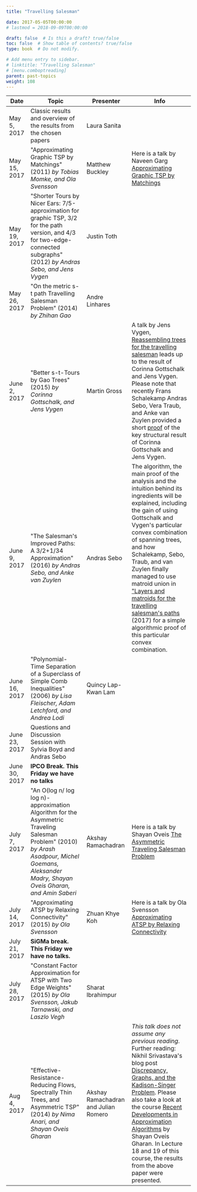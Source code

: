```yaml
---
title: "Travelling Salesman"

date: 2017-05-05T00:00:00
# lastmod = 2018-09-09T00:00:00

draft: false  # Is this a draft? true/false
toc: false  # Show table of contents? true/false
type: book  # Do not modify.

# Add menu entry to sidebar.
# linktitle: "Travelling Salesman"
# [menu.comboptreading]
parent: past-topics
weight: 108
---
```


| Date          | Topic                                                                                                                                                                                             | Presenter                            | Info                                                                                                                                                                                                                                                                                                                                                                                                                                                                                                                             |
|---------------|---------------------------------------------------------------------------------------------------------------------------------------------------------------------------------------------------|--------------------------------------|----------------------------------------------------------------------------------------------------------------------------------------------------------------------------------------------------------------------------------------------------------------------------------------------------------------------------------------------------------------------------------------------------------------------------------------------------------------------------------------------------------------------------------|
| May 5, 2017   | Classic results and overview of the results from the chosen papers                                                                                                                                | Laura Sanita                         |                                                                                                                                                                                                                                                                                                                                                                                                                                                                                                                                  |
| May 15, 2017  | "Approximating Graphic TSP by Matchings" (2011) _by Tobias Momke, and Ola Svensson_                                                                                                               | Matthew Buckley                      | Here is a talk by Naveen Garg [Approximating Graphic TSP by Matchings](https://www.youtube.com/watch?v=LPKHnPeF7aI)                                                                                                                                                                                                                                                                                                                                                                                                              |
| May 19, 2017  | "Shorter Tours by Nicer Ears: 7/5-approximation for graphic TSP, 3/2 for the path version, and 4/3 for two-edge-connected subgraphs" (2012) _by Andras Sebo, and Jens Vygen_                      | Justin Toth                          |                                                                                                                                                                                                                                                                                                                                                                                                                                                                                                                                  |
| May 26, 2017  | "On the metric s-t path Travelling Salesman Problem" (2014) _by Zhihan Gao_                                                                                                                       | Andre Linhares                       |                                                                                                                                                                                                                                                                                                                                                                                                                                                                                                                                  |
| June 2, 2017  | "Better s-t-Tours by Gao Trees" (2015) _by Corinna Gottschalk, and Jens Vygen_                                                                                                                    | Martin Gross                         | A talk by Jens Vygen, [Reassembling trees for the travelling salesman](https://www.youtube.com/watch?v=kHAd1reeLlA) leads up to the result of Corinna Gottschalk and Jens Vygen. Please note that recently Frans Schalekamp Andras Sebo, Vera Traub, and Anke van Zuylen provided a short [proof](https://arxiv.org/abs/1703.07170) of the key structural result of Corinna Gottschalk and Jens Vygen.                                                                                                                           |
| June 9, 2017  | "The Salesman's Improved Paths: A 3/2+1/34 Approximation" (2016) _by Andras Sebo, and Anke van Zuylen_                                                                                            | Andras Sebo                          | The algorithm, the main proof of the analysis and the intuition behind its ingredients will be explained, including the gain of using Gottschalk and Vygen's particular convex combination of spanning trees, and how Schalekamp, Sebo, Traub, and van Zuylen finally managed to use matroid union in ["Layers and matroids for the travelling salesman's paths](https://arxiv.org/abs/1703.07170) (2017) for a simple algorithmic proof of this particular convex combination.                                                  |
| June 16, 2017 | "Polynomial-Time Separation of a Superclass of Simple Comb Inequalities" (2006) _by Lisa Fleischer, Adam Letchford, and Andrea Lodi_                                                              | Quincy Lap-Kwan Lam                  |                                                                                                                                                                                                                                                                                                                                                                                                                                                                                                                                  |
| June 23, 2017 | Questions and Discussion Session with Sylvia Boyd and Andras Sebo                                                                                                                                 |                                      |                                                                                                                                                                                                                                                                                                                                                                                                                                                                                                                                  |
| June 30, 2017 | **IPCO Break. This Friday we have no talks**                                                                                                                                                      |                                      |                                                                                                                                                                                                                                                                                                                                                                                                                                                                                                                                  |
| July 7, 2017  | "An O(log n/ log log n)-approximation Algorithm for the Asymmetric Traveling Salesman Problem" (2010) _by Arash Asadpour, Michel Goemans, Aleksander Madry, Shayan Oveis Gharan, and Amin Saberi_ | Akshay Ramachadran                   | Here is a talk by Shayan Oveis [The Asymmetric Traveling Salesman Problem](https://www.youtube.com/watch?v=MopVn3ltnAY)                                                                                                                                                                                                                                                                                                                                                                                                          |
| July 14, 2017 | "Approximating ATSP by Relaxing Connectivity" (2015) _by Ola Svensson_                                                                                                                            | Zhuan Khye Koh                       | Here is a talk by Ola Svensson [Approximating ATSP by Relaxing Connectivity](https://www.youtube.com/watch?v=_PSQUQxpziU)                                                                                                                                                                                                                                                                                                                                                                                                        |
| July 21, 2017 | **SiGMa break. This Friday we have no talks.**                                                                                                                                                    |                                      |                                                                                                                                                                                                                                                                                                                                                                                                                                                                                                                                  |
| July 28, 2017 | "Constant Factor Approximation for ATSP with Two Edge Weights" (2015) _by Ola Svensson, Jakub Tarnawski, and Laszlo Vegh_                                                                         | Sharat Ibrahimpur                    |                                                                                                                                                                                                                                                                                                                                                                                                                                                                                                                                  |
| Aug 4, 2017   | "Effective-Resistance-Reducing Flows, Spectrally Thin Trees, and Asymmetric TSP" (2014) _by Nima Anari, and Shayan Oveis Gharan_                                                                  | Akshay Ramachadran and Julian Romero | _This talk does not assume any previous reading_. Further reading: Nikhil Srivastava's blog post [Discrepancy, Graphs, and the Kadison-Singer Problem](https://windowsontheory.org/2013/07/11/discrepancy-graphs-and-the-kadison-singer-conjecture-2/). Please also take a look at the course [Recent Developments in Approximation Algorithms](https://homes.cs.washington.edu/~shayan/courses/cse599/index.html) by Shayan Oveis Gharan. In Lecture 18 and 19 of this course, the results from the above paper were presented. |
